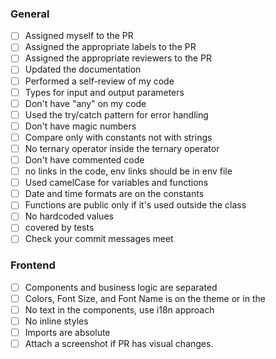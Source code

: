 ### **General**
- [ ] Assigned myself to the PR
- [ ] Assigned the appropriate labels to the PR
- [ ] Assigned the appropriate reviewers to the PR
- [ ] Updated the documentation
- [ ] Performed a self-review of my code
- [ ] Types for input and output parameters
- [ ] Don't have "any" on my code
- [ ] Used the try/catch pattern for error handling
- [ ] Don't have magic numbers
- [ ] Compare only with constants not with strings
- [ ] No ternary operator inside the ternary operator
- [ ] Don't have commented code
- [ ] no links in the code, env links should be in env file
- [ ] Used camelCase for variables and functions
- [ ] Date and time formats are on the constants
- [ ] Functions are public only if it's used outside the class
- [ ] No hardcoded values
- [ ] covered by tests
- [ ] Check your commit messages meet
### Frontend
- [ ] Components and business logic are separated
- [ ] Colors, Font Size, and Font Name is on the theme or in the
- [ ] No text in the components, use i18n approach
- [ ] No inline styles
- [ ] Imports are absolute
- [ ] Attach a screenshot if PR has visual changes.
